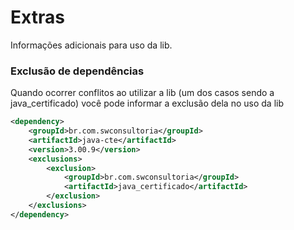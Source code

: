 # Extras

Informações adicionais para uso da lib.


### Exclusão de dependências
Quando ocorrer conflitos ao utilizar a lib (um dos casos sendo a java_certificado) você pode informar a exclusão dela no uso da lib
```xml
<dependency>
    <groupId>br.com.swconsultoria</groupId>
    <artifactId>java-cte</artifactId>
    <version>3.00.9</version>
    <exclusions>
        <exclusion>
            <groupId>br.com.swconsultoria</groupId>
            <artifactId>java_certificado</artifactId>
        </exclusion>
    </exclusions>
</dependency>
```